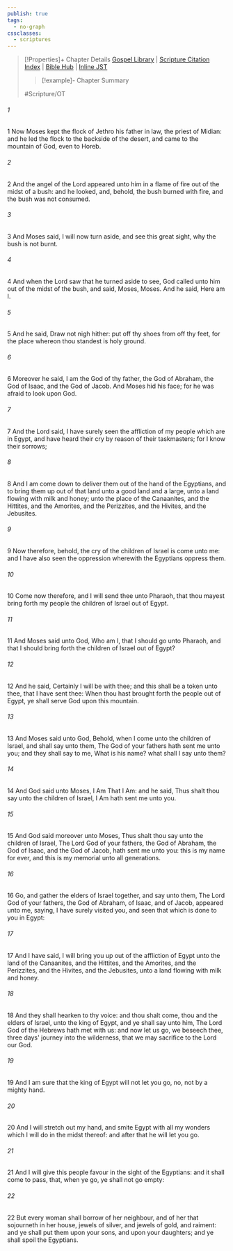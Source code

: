 ```yaml
---
publish: true
tags:
  - no-graph
cssclasses:
  - scriptures
---
```

>[!Properties]+ Chapter Details
>[Gospel Library](https://churchofjesuschrist.org/study/scriptures/ot/ex/3?lang=eng)    |    [Scripture Citation Index](https://scriptures.byu.edu/#06603::c06603)    |    [Bible Hub](https://biblehub.com/exodus/3.htm)    |    [Inline JST](https://scripturetoolbox.com/html/ic/Exodus/3.html)
>>[!example]- Chapter Summary
>> 
> 
>
>#Scripture/OT
###### 1
1 Now Moses kept the flock of Jethro his father in law, the priest of Midian: and he led the flock to the backside of the desert, and came to the mountain of God, even to Horeb.
###### 2
2 And the angel of the Lord appeared unto him in a flame of fire out of the midst of a bush: and he looked, and, behold, the bush burned with fire, and the bush was not consumed.
###### 3
3 And Moses said, I will now turn aside, and see this great sight, why the bush is not burnt.
###### 4
4 And when the Lord saw that he turned aside to see, God called unto him out of the midst of the bush, and said, Moses, Moses. And he said, Here am I.
###### 5
5 And he said, Draw not nigh hither: put off thy shoes from off thy feet, for the place whereon thou standest is holy ground.
###### 6
6 Moreover he said, I am the God of thy father, the God of Abraham, the God of Isaac, and the God of Jacob. And Moses hid his face; for he was afraid to look upon God.
###### 7
7 And the Lord said, I have surely seen the affliction of my people which are in Egypt, and have heard their cry by reason of their taskmasters; for I know their sorrows;
###### 8
8 And I am come down to deliver them out of the hand of the Egyptians, and to bring them up out of that land unto a good land and a large, unto a land flowing with milk and honey; unto the place of the Canaanites, and the Hittites, and the Amorites, and the Perizzites, and the Hivites, and the Jebusites.
###### 9
9 Now therefore, behold, the cry of the children of Israel is come unto me: and I have also seen the oppression wherewith the Egyptians oppress them.
###### 10
10 Come now therefore, and I will send thee unto Pharaoh, that thou mayest bring forth my people the children of Israel out of Egypt.
###### 11
11 And Moses said unto God, Who am I, that I should go unto Pharaoh, and that I should bring forth the children of Israel out of Egypt?
###### 12
12 And he said, Certainly I will be with thee; and this shall be a token unto thee, that I have sent thee: When thou hast brought forth the people out of Egypt, ye shall serve God upon this mountain.
###### 13
13 And Moses said unto God, Behold, when I come unto the children of Israel, and shall say unto them, The God of your fathers hath sent me unto you; and they shall say to me, What is his name? what shall I say unto them?
###### 14
14 And God said unto Moses, I Am That I Am: and he said, Thus shalt thou say unto the children of Israel, I Am hath sent me unto you.
###### 15
15 And God said moreover unto Moses, Thus shalt thou say unto the children of Israel, The Lord God of your fathers, the God of Abraham, the God of Isaac, and the God of Jacob, hath sent me unto you: this is my name for ever, and this is my memorial unto all generations.
###### 16
16 Go, and gather the elders of Israel together, and say unto them, The Lord God of your fathers, the God of Abraham, of Isaac, and of Jacob, appeared unto me, saying, I have surely visited you, and seen that which is done to you in Egypt:
###### 17
17 And I have said, I will bring you up out of the affliction of Egypt unto the land of the Canaanites, and the Hittites, and the Amorites, and the Perizzites, and the Hivites, and the Jebusites, unto a land flowing with milk and honey.
###### 18
18 And they shall hearken to thy voice: and thou shalt come, thou and the elders of Israel, unto the king of Egypt, and ye shall say unto him, The Lord God of the Hebrews hath met with us: and now let us go, we beseech thee, three days' journey into the wilderness, that we may sacrifice to the Lord our God.
###### 19
19 And I am sure that the king of Egypt will not let you go, no, not by a mighty hand.
###### 20
20 And I will stretch out my hand, and smite Egypt with all my wonders which I will do in the midst thereof: and after that he will let you go.
###### 21
21 And I will give this people favour in the sight of the Egyptians: and it shall come to pass, that, when ye go, ye shall not go empty:
###### 22
22 But every woman shall borrow of her neighbour, and of her that sojourneth in her house, jewels of silver, and jewels of gold, and raiment: and ye shall put them upon your sons, and upon your daughters; and ye shall spoil the Egyptians.
